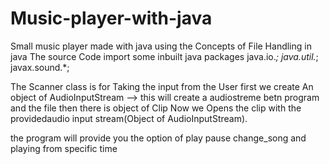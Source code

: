 # Music-player-with-java
Small music player made with java using the Concepts of File Handling in java 
The source Code import some inbuilt java packages 
 java.io.*;
 java.util.*;
 javax.sound.*;
 
 The Scanner class is for Taking the input from the User
 first we create An object of AudioInputStream  -->  this will create a audiostreme betn program and the file
 then there is object of Clip Now we Opens the clip with the providedaudio input stream(Object of AudioInputStream).
 
 the program will provide you the option of 
 play 
 pause 
 change_song 
 and playing from specific time
 
